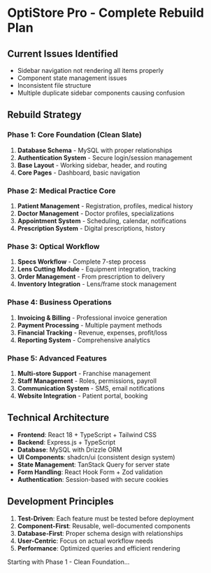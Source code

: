 # OptiStore Pro - Complete Rebuild Plan

## Current Issues Identified
- Sidebar navigation not rendering all items properly
- Component state management issues
- Inconsistent file structure
- Multiple duplicate sidebar components causing confusion

## Rebuild Strategy

### Phase 1: Core Foundation (Clean Slate)
1. **Database Schema** - MySQL with proper relationships
2. **Authentication System** - Secure login/session management
3. **Base Layout** - Working sidebar, header, and routing
4. **Core Pages** - Dashboard, basic navigation

### Phase 2: Medical Practice Core
1. **Patient Management** - Registration, profiles, medical history
2. **Doctor Management** - Doctor profiles, specializations
3. **Appointment System** - Scheduling, calendar, notifications
4. **Prescription System** - Digital prescriptions, history

### Phase 3: Optical Workflow
1. **Specs Workflow** - Complete 7-step process
2. **Lens Cutting Module** - Equipment integration, tracking
3. **Order Management** - From prescription to delivery
4. **Inventory Integration** - Lens/frame stock management

### Phase 4: Business Operations
1. **Invoicing & Billing** - Professional invoice generation
2. **Payment Processing** - Multiple payment methods
3. **Financial Tracking** - Revenue, expenses, profit/loss
4. **Reporting System** - Comprehensive analytics

### Phase 5: Advanced Features
1. **Multi-store Support** - Franchise management
2. **Staff Management** - Roles, permissions, payroll
3. **Communication System** - SMS, email notifications
4. **Website Integration** - Patient portal, booking

## Technical Architecture
- **Frontend**: React 18 + TypeScript + Tailwind CSS
- **Backend**: Express.js + TypeScript
- **Database**: MySQL with Drizzle ORM
- **UI Components**: shadcn/ui (consistent design system)
- **State Management**: TanStack Query for server state
- **Form Handling**: React Hook Form + Zod validation
- **Authentication**: Session-based with secure cookies

## Development Principles
1. **Test-Driven**: Each feature must be tested before deployment
2. **Component-First**: Reusable, well-documented components
3. **Database-First**: Proper schema design with relationships
4. **User-Centric**: Focus on actual workflow needs
5. **Performance**: Optimized queries and efficient rendering

Starting with Phase 1 - Clean Foundation...